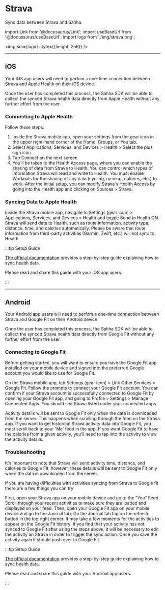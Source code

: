 # Strava

Sync data between Strava and Sahha.

import Link from '@docusaurus/Link';
import useBaseUrl from '@docusaurus/useBaseUrl';
import logo from './img/strava.png';

<img src={logo} style={{height: 256}} />

---

## iOS

Your iOS app users will need to perfom a one-time connection between Strava and Apple Health on their iOS device.

Once the user has completed this process, the Sahha SDK will be able to collect the synced Strava health data directly from Apple Health without any further effort from the user.

### Connecting to Apple Health

Follow these steps:

1. Inside the Strava mobile app, open your settings from the gear icon in the upper right-hand corner of the Home, Groups, or You tab.
2. Select Applications, Services, and Devices > Health > Select the plus sign icon.
3. Tap Connect on the next screen.
4. You'll be taken to the Health Access page, where you can enable the sharing of data from Strava to Health. You can control which types of information Strava will read and write to Health. You must enable Workouts for the sharing of any data (cycling, running, calories, etc.) to work.
After the initial setup, you can modify Strava's Health Access by going into the Health app and clicking on Sources > Strava. 

### Syncing Data to Apple Health

Inside the Strava mobile app, navigate to Settings (gear icon) > Applications, Services, and Devices > Health and toggle Send to Health ON.
Strava will send data to Health, such as route information, activity type, distance, time, and calories automatically. Please be aware that route information from third-party activities (Garmin, Zwift, etc.) will not sync to Health.

:::tip Setup Guide

[The official documentation](https://support.strava.com/hc/en-us/articles/216917527-Health-App-and-Strava#:~:text=Syncing%20from%20Health%20to%20Strava&text=sync%20to%20Strava.-,Navigate%20to%20Settings%20(gear%20icon)%20%3E%20Applications%2C%20Services%2C,to%20automatically%20sync%20to%20Strava.) provides a step-by-step guide explaining how to sync health data.

Please read and share this guide with your iOS app users.

:::

---

## Android

Your Android app users will need to perfom a one-time connection between Strava and Google Fit on their Android device.

Once the user has completed this process, the Sahha SDK will be able to collect the synced Strava health data directly from Google Fit without any further effort from the user.

### Connecting to Google Fit
Before getting started, you will want to ensure you have the Google Fit app installed on your mobile device and signed into the preferred Google account you would like to use for Google Fit.

On the Strava mobile app, tab Settings (gear icon) > Link Other Services > Google Fit.
Follow the prompts to connect your Google Fit account.
You can confirm if your Strava account is successfully connected to Google Fit by opening your Google Fit app, and going to Profile > Settings > Manage Connected Apps. You should see Strava listed under your connected apps.

Activity details will be sent to Google Fit only when the data is downloaded from the server. This happens when scrolling through the feed on the Strava app. If you want to get historical Strava activity data into Google Fit, you must scroll back to your 'Me' feed in the app. If you want Google Fit to have the calories from a given activity, you'll need to tap into the activity to view the activity details.


### Troubleshooting
It's important to note that Strava will send activity time, distance, and calories to Google Fit, however, these details will be sent to Google Fit only when the data is downloaded from the server.

If you are having difficulties with activities syncing from Strava to Google fit there are a few things you can try:

First, open your Strava app on your mobile device and go to the "You" Feed. Scroll through your recent activities to make sure they are loaded and displayed on your feed.
Then, open your Google Fit app on your mobile device and go to the Journal tab. On the Journal tab tap on the refresh button in the top right corner. It may take a few moments for the activities to appear on the Google Fit history.
If you find that your activity has not synced to Google Fit after using the steps above, it will be necessary to edit the activity on Strava in order to trigger the sync action. Once you save the activity again it should push over to Google Fit.

:::tip Setup Guide

[The official documentation](https://support.strava.com/hc/en-us/articles/216919267-Google-Fit-Integration) provides a step-by-step guide explaining how to sync health data.

Please read and share this guide with your Android app users.

:::